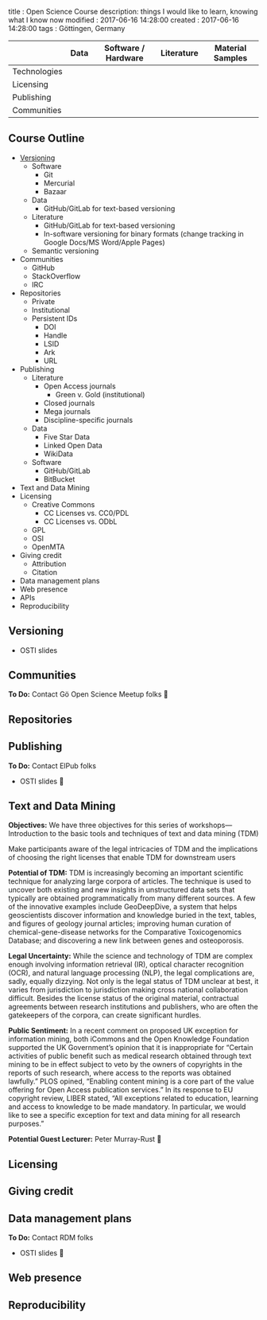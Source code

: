 title      : Open Science Course
description: things I would like to learn, knowing what I know now
modified   : 2017-06-16 14:28:00
created    : 2017-06-16 14:28:00
tags       : Göttingen, Germany

|              | Data | Software / Hardware | Literature | Material Samples |
| ------------ | ---- | ------------------- | ---------- | ---------------- |
| Technologies |      |                     |            |                  |
| Licensing    |      |                     |            |                  |
| Publishing   |      |                     |            |                  |
| Communities  |      |                     |            |                  |
 
## Course Outline
 
- [Versioning](#Versioning)
    - Software
        - Git
        - Mercurial
        - Bazaar
    - Data
        - GitHub/GitLab for text-based versioning
    - Literature
        - GitHub/GitLab for text-based versioning
        - In-software versioning for binary formats (change tracking in Google Docs/MS Word/Apple Pages)
    - Semantic versioning
- Communities
    - GitHub
    - StackOverflow
    - IRC
- Repositories
    - Private
    - Institutional
    - Persistent IDs
		- DOI
		- Handle
		- LSID
		- Ark
		- URL
- Publishing
    - Literature
    	- Open Access journals
			- Green v. Gold (institutional)
		- Closed journals
		- Mega journals
		- Discipline-specific journals
	- Data
		- Five Star Data
		- Linked Open Data
		- WikiData
	- Software
		- GitHub/GitLab
		- BitBucket
- Text and Data Mining
- Licensing
	- Creative Commons
		- CC Licenses vs. CC0/PDL
		- CC Licenses vs. ODbL
	- GPL
	- OSI
	- OpenMTA
- Giving credit
	- Attribution
	- Citation
- Data management plans
- Web presence
- APIs
- Reproducibility
 
## Versioning

- OSTI slides
 
## Communities

**To Do:** Contact Gö Open Science Meetup folks

## Repositories
 
## Publishing

**To Do:** Contact ElPub folks

- OSTI slides

## Text and Data Mining

**Objectives:** We have three objectives for this series of workshops—
Introduction to the basic tools and techniques of text and data mining (TDM)

Make participants aware of the legal intricacies of TDM and the implications of choosing the right licenses that enable TDM for downstream users

**Potential of TDM:** TDM is increasingly becoming an important scientific technique for analyzing large corpora of articles. The technique is used to uncover both existing and new insights in unstructured data sets that typically are obtained programmatically from many different sources. A few of the innovative examples include GeoDeepDive, a system that helps geoscientists discover information and knowledge buried in the text, tables, and figures of geology journal articles; improving human curation of chemical-gene-disease networks for the Comparative Toxicogenomics Database; and discovering a new link between genes and osteoporosis.

**Legal Uncertainty:** While the science and technology of TDM are complex enough involving information retrieval (IR), optical character recognition (OCR), and natural language processing (NLP), the legal complications are, sadly, equally dizzying. Not only is the legal status of TDM unclear at best, it varies from jurisdiction to jurisdiction making cross national collaboration difficult. Besides the license status of the original material, contractual agreements between research institutions and publishers, who are often the gatekeepers of the corpora, can create significant hurdles. 

**Public Sentiment:** In a recent comment on proposed UK exception for information mining, both iCommons and the Open Knowledge Foundation supported the UK Government’s opinion that it is inappropriate for “Certain activities of public benefit such as medical research obtained through text mining to be in effect subject to veto by the owners of copyrights in the reports of such research, where access to the reports was obtained lawfully.” PLOS opined, “Enabling content mining is a core part of the value offering for Open Access publication services.” In its response to EU copyright review, LIBER stated, “All exceptions related to education, learning and access to knowledge to be made mandatory. In particular, we would like to see a specific exception for text and data mining for all research purposes.”

**Potential Guest Lecturer:** Peter Murray-Rust

## Licensing
 
## Giving credit

## Data management plans
**To Do:** Contact RDM folks

- OSTI slides

## Web presence
 
## Reproducibility